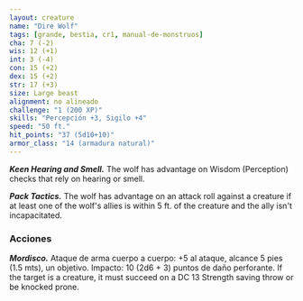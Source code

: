```yaml
---
layout: creature
name: "Dire Wolf"
tags: [grande, bestia, cr1, manual-de-monstruos]
cha: 7 (-2)
wis: 12 (+1)
int: 3 (-4)
con: 15 (+2)
dex: 15 (+2)
str: 17 (+3)
size: Large beast
alignment: no alineado
challenge: "1 (200 XP)"
skills: "Percepción +3, Sigilo +4"
speed: "50 ft."
hit_points: "37 (5d10+10)"
armor_class: "14 (armadura natural)"
---
```


***Keen Hearing and Smell.*** The wolf has advantage on Wisdom (Perception) checks that rely on hearing or smell.

***Pack Tactics.*** The wolf has advantage on an attack roll against a creature if at least one of the wolf's allies is within 5 ft. of the creature and the ally isn't incapacitated.

### Acciones

***Mordisco.*** Ataque de arma cuerpo a cuerpo: +5 al ataque, alcance 5 pies (1.5 mts), un objetivo. Impacto: 10 (2d6 + 3) puntos de daño perforante. If the target is a creature, it must succeed on a DC 13 Strength saving throw or be knocked prone.